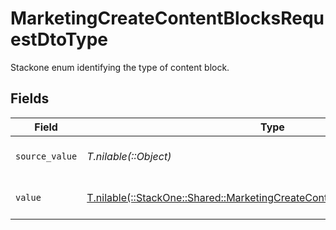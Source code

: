# MarketingCreateContentBlocksRequestDtoType

Stackone enum identifying the type of content block.


## Fields

| Field                                                                                                                                            | Type                                                                                                                                             | Required                                                                                                                                         | Description                                                                                                                                      | Example                                                                                                                                          |
| ------------------------------------------------------------------------------------------------------------------------------------------------ | ------------------------------------------------------------------------------------------------------------------------------------------------ | ------------------------------------------------------------------------------------------------------------------------------------------------ | ------------------------------------------------------------------------------------------------------------------------------------------------ | ------------------------------------------------------------------------------------------------------------------------------------------------ |
| `source_value`                                                                                                                                   | *T.nilable(::Object)*                                                                                                                            | :heavy_minus_sign:                                                                                                                               | The source value of the type.                                                                                                                    | text                                                                                                                                             |
| `value`                                                                                                                                          | [T.nilable(::StackOne::Shared::MarketingCreateContentBlocksRequestDtoValue)](../../models/shared/marketingcreatecontentblocksrequestdtovalue.md) | :heavy_minus_sign:                                                                                                                               | The type of the content blocks.                                                                                                                  | html                                                                                                                                             |